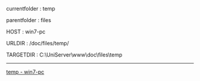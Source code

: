 currentfolder : temp

parentfolder : files

HOST : win7-pc

URLDIR : /doc/files/temp/

TARGETDIR : C:\UniServer\www\doc\files\temp
___
[temp - win7-pc](http://win7-pc/doc/files/temp/open-command-prompt-here.html)
